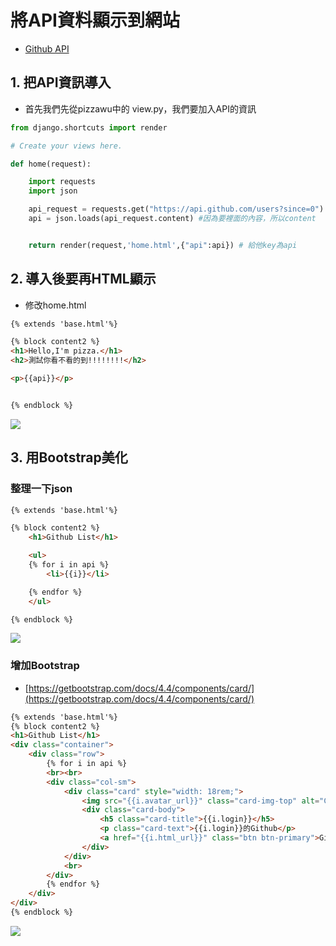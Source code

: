 ﻿# 將API資料顯示到網站

- [Github API](https://api.github.com/users?since=0)

## 1. 把API資訊導入

- 首先我們先從pizzawu中的 view.py，我們要加入API的資訊

```py
from django.shortcuts import render

# Create your views here.

def home(request):

    import requests
    import json

    api_request = requests.get("https://api.github.com/users?since=0")
    api = json.loads(api_request.content) #因為要裡面的內容，所以content


    return render(request,'home.html',{"api":api}) # 給他key為api

```


## 2. 導入後要再HTML顯示

- 修改home.html
```html
{% extends 'base.html'%}

{% block content2 %}
<h1>Hello,I'm pizza.</h1>
<h2>測試你看不看的到!!!!!!!!</h2>

<p>{{api}}</p>


{% endblock %}

```

![](https://images2.imgbox.com/a0/8b/GQ6jawCk_o.png)




## 3. 用Bootstrap美化

### 整理一下json

```html
{% extends 'base.html'%}

{% block content2 %}
    <h1>Github List</h1>

    <ul>
    {% for i in api %}
        <li>{{i}}</li>

    {% endfor %}
    </ul>

{% endblock %}

```


![](https://images2.imgbox.com/58/66/a8MBFAfe_o.png)


### 增加Bootstrap

- [https://getbootstrap.com/docs/4.4/components/card/](https://getbootstrap.com/docs/4.4/components/card/)

```html
{% extends 'base.html'%}
{% block content2 %}
<h1>Github List</h1>
<div class="container">
    <div class="row">
        {% for i in api %}
        <br><br>
        <div class="col-sm">
            <div class="card" style="width: 18rem;">
                <img src="{{i.avatar_url}}" class="card-img-top" alt="Card image cap">
                <div class="card-body">
                    <h5 class="card-title">{{i.login}}</h5>
                    <p class="card-text">{{i.login}}的Github</p>
                    <a href="{{i.html_url}}" class="btn btn-primary">Github</a>
                </div>
            </div>
            <br>
        </div>
        {% endfor %}
    </div>
</div>
{% endblock %}
```

![](https://images2.imgbox.com/62/77/lD7AgzbQ_o.png)


















